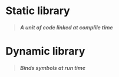 # Static library
> ##### A unit of code linked at complile time
# Dynamic library 
> ##### Binds symbols at run time
